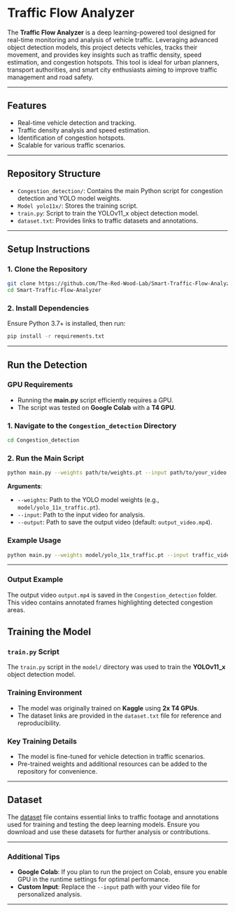 # Traffic Flow Analyzer

The **Traffic Flow Analyzer** is a deep learning-powered tool designed for real-time monitoring and analysis of vehicle traffic. Leveraging advanced object detection models, this project detects vehicles, tracks their movement, and provides key insights such as traffic density, speed estimation, and congestion hotspots. This tool is ideal for urban planners, transport authorities, and smart city enthusiasts aiming to improve traffic management and road safety.

---

## Features
- Real-time vehicle detection and tracking.
- Traffic density analysis and speed estimation.
- Identification of congestion hotspots.
- Scalable for various traffic scenarios.

---

## Repository Structure
- `Congestion_detection/`: Contains the main Python script for congestion detection and YOLO model weights.
- `Model yolo11x/`: Stores the training script.
- `train.py`: Script to train the YOLOv11_x object detection model.
- `dataset.txt`: Provides links to traffic datasets and annotations.

---

## Setup Instructions

### 1. Clone the Repository
```bash
git clone https://github.com/The-Red-Wood-Lab/Smart-Traffic-Flow-Analyzer.git
cd Smart-Traffic-Flow-Analyzer
```

### 2. Install Dependencies
Ensure Python 3.7+ is installed, then run:
```bash
pip install -r requirements.txt
```

---

## Run the Detection

### GPU Requirements
- Running the **main.py** script efficiently requires a GPU.
- The script was tested on **Google Colab** with a **T4 GPU**.

### 1. Navigate to the `Congestion_detection` Directory
```bash
cd Congestion_detection
```

### 2. Run the Main Script
```bash
python main.py --weights path/to/weights.pt --input path/to/your_video.mp4 --output path/to/output_video.mp4
```

   **Arguments**:
   - `--weights`: Path to the YOLO model weights (e.g., `model/yolo_11x_traffic.pt`).
   - `--input`: Path to the input video for analysis.
   - `--output`: Path to save the output video (default: `output_video.mp4`).

### Example Usage
```bash
python main.py --weights model/yolo_11x_traffic.pt --input traffic_video.mp4 --output detected_output.mp4
```

---
### Output Example

The output video `output.mp4` is saved in the `Congestion_detection` folder. This video contains annotated frames highlighting detected congestion areas.
## Training the Model

### `train.py` Script
The `train.py` script in the `model/` directory was used to train the **YOLOv11_x** object detection model.

### Training Environment
- The model was originally trained on **Kaggle** using **2x T4 GPUs**.
- The dataset links are provided in the `dataset.txt` file for reference and reproducibility.

### Key Training Details
- The model is fine-tuned for vehicle detection in traffic scenarios.
- Pre-trained weights and additional resources can be added to the repository for convenience.

---

## Dataset

The [dataset](https://github.com/tsp1718/Smart-Traffic-Flow-Analyzer/blob/main/Dataset/dataset.txt) file contains essential links to traffic footage and annotations used for training and testing the deep learning models. Ensure you download and use these datasets for further analysis or contributions.

---

### Additional Tips
- **Google Colab**: If you plan to run the project on Colab, ensure you enable GPU in the runtime settings for optimal performance.
- **Custom Input**: Replace the `--input` path with your video file for personalized analysis.

---
